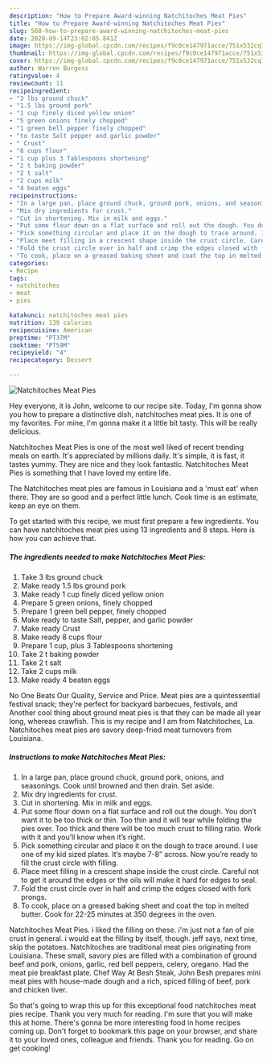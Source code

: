 ```yaml
---
description: "How to Prepare Award-winning Natchitoches Meat Pies"
title: "How to Prepare Award-winning Natchitoches Meat Pies"
slug: 568-how-to-prepare-award-winning-natchitoches-meat-pies
date: 2020-09-14T23:02:05.841Z
image: https://img-global.cpcdn.com/recipes/f9c0ce147971acce/751x532cq70/natchitoches-meat-pies-recipe-main-photo.jpg
thumbnail: https://img-global.cpcdn.com/recipes/f9c0ce147971acce/751x532cq70/natchitoches-meat-pies-recipe-main-photo.jpg
cover: https://img-global.cpcdn.com/recipes/f9c0ce147971acce/751x532cq70/natchitoches-meat-pies-recipe-main-photo.jpg
author: Warren Burgess
ratingvalue: 4
reviewcount: 11
recipeingredient:
- "3 lbs ground chuck"
- "1.5 lbs ground pork"
- "1 cup finely diced yellow onion"
- "5 green onions finely chopped"
- "1 green bell pepper finely chopped"
- "to taste Salt pepper and garlic powder"
- " Crust"
- "8 cups flour"
- "1 cup plus 3 Tablespoons shortening"
- "2 t baking powder"
- "2 t salt"
- "2 cups milk"
- "4 beaten eggs"
recipeinstructions:
- "In a large pan, place ground chuck, ground pork, onions, and seasonings. Cook until browned and then drain. Set aside."
- "Mix dry ingredients for crust."
- "Cut in shortening. Mix in milk and eggs."
- "Put some flour down on a flat surface and roll out the dough. You don’t want it to be too thick or thin. Too thin and it will tear while folding the pies over. Too thick and there will be too much crust to filling ratio. Work with it and you’ll know when it’s right."
- "Pick something circular and place it on the dough to trace around. I use one of my kid sized plates. It’s maybe 7-8” across. Now you’re ready to fill the crust circle with filling."
- "Place meet filling in a crescent shape inside the crust circle. Careful not to get it around the edges or the oils will make it hard for edges to seal."
- "Fold the crust circle over in half and crimp the edges closed with fork prongs."
- "To cook, place on a greased baking sheet and coat the top in melted butter. Cook for 22-25 minutes at 350 degrees in the oven."
categories:
- Recipe
tags:
- natchitoches
- meat
- pies

katakunci: natchitoches meat pies 
nutrition: 139 calories
recipecuisine: American
preptime: "PT37M"
cooktime: "PT59M"
recipeyield: "4"
recipecategory: Dessert

---
```



![Natchitoches Meat Pies](https://img-global.cpcdn.com/recipes/f9c0ce147971acce/751x532cq70/natchitoches-meat-pies-recipe-main-photo.jpg)

Hey everyone, it is John, welcome to our recipe site. Today, I'm gonna show you how to prepare a distinctive dish, natchitoches meat pies. It is one of my favorites. For mine, I'm gonna make it a little bit tasty. This will be really delicious.

Natchitoches Meat Pies is one of the most well liked of recent trending meals on earth. It's appreciated by millions daily. It's simple, it is fast, it tastes yummy. They are nice and they look fantastic. Natchitoches Meat Pies is something that I have loved my entire life.

The Natchitoches meat pies are famous in Louisiana and a &#39;must eat&#39; when there. They are so good and a perfect little lunch. Cook time is an estimate, keep an eye on them.


To get started with this recipe, we must first prepare a few ingredients. You can have natchitoches meat pies using 13 ingredients and 8 steps. Here is how you can achieve that.

<!--inarticleads1-->

##### The ingredients needed to make Natchitoches Meat Pies:

1. Take 3 lbs ground chuck
1. Make ready 1.5 lbs ground pork
1. Make ready 1 cup finely diced yellow onion
1. Prepare 5 green onions, finely chopped
1. Prepare 1 green bell pepper, finely chopped
1. Make ready to taste Salt, pepper, and garlic powder
1. Make ready  Crust
1. Make ready 8 cups flour
1. Prepare 1 cup, plus 3 Tablespoons shortening
1. Take 2 t baking powder
1. Take 2 t salt
1. Take 2 cups milk
1. Make ready 4 beaten eggs


No One Beats Our Quality, Service and Price. Meat pies are a quintessential festival snack; they&#39;re perfect for backyard barbecues, festivals, and Another cool thing about ground meat pies is that they can be made all year long, whereas crawfish. This is my recipe and I am from Natchitoches, La. Natchitoches meat pies are savory deep-fried meat turnovers from Louisiana. 

<!--inarticleads2-->

##### Instructions to make Natchitoches Meat Pies:

1. In a large pan, place ground chuck, ground pork, onions, and seasonings. Cook until browned and then drain. Set aside.
1. Mix dry ingredients for crust.
1. Cut in shortening. Mix in milk and eggs.
1. Put some flour down on a flat surface and roll out the dough. You don’t want it to be too thick or thin. Too thin and it will tear while folding the pies over. Too thick and there will be too much crust to filling ratio. Work with it and you’ll know when it’s right.
1. Pick something circular and place it on the dough to trace around. I use one of my kid sized plates. It’s maybe 7-8” across. Now you’re ready to fill the crust circle with filling.
1. Place meet filling in a crescent shape inside the crust circle. Careful not to get it around the edges or the oils will make it hard for edges to seal.
1. Fold the crust circle over in half and crimp the edges closed with fork prongs.
1. To cook, place on a greased baking sheet and coat the top in melted butter. Cook for 22-25 minutes at 350 degrees in the oven.


Natchitoches Meat Pies. i liked the filling on these. i&#39;m just not a fan of pie crust in general. i would eat the filling by itself, though. jeff says, next time, skip the potatoes. Natchitoches are traditional meat pies originating from Louisiana. These small, savory pies are filled with a combination of ground beef and pork, onions, garlic, red bell peppers, celery, oregano. Had the meat pie breakfast plate. Chef Way At Besh Steak, John Besh prepares mini meat pies with house-made dough and a rich, spiced filling of beef, pork and chicken liver. 

So that's going to wrap this up for this exceptional food natchitoches meat pies recipe. Thank you very much for reading. I'm sure that you will make this at home. There's gonna be more interesting food in home recipes coming up. Don't forget to bookmark this page on your browser, and share it to your loved ones, colleague and friends. Thank you for reading. Go on get cooking!
